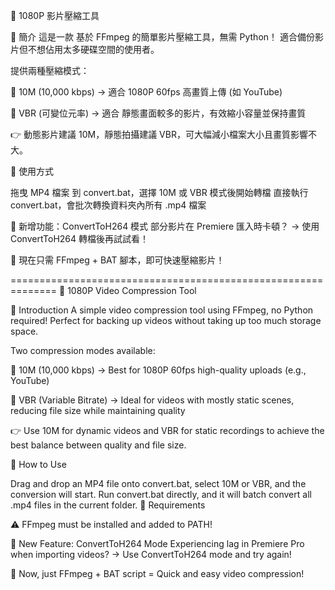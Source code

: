 🎥 1080P 影片壓縮工具

📌 簡介
這是一款 基於 FFmpeg 的簡單影片壓縮工具，無需 Python！
適合備份影片但不想佔用太多硬碟空間的使用者。

提供兩種壓縮模式：

🔹 10M (10,000 kbps) → 適合 1080P 60fps 高畫質上傳 (如 YouTube)

🔹 VBR (可變位元率) → 適合 靜態畫面較多的影片，有效縮小容量並保持畫質

👉 動態影片建議 10M，靜態拍攝建議 VBR，可大幅減小檔案大小且畫質影響不大。

📌 使用方式

拖曳 MP4 檔案 到 convert.bat，選擇 10M 或 VBR 模式後開始轉檔
直接執行 convert.bat，會批次轉換資料夾內所有 .mp4 檔案

📌 新增功能：ConvertToH264 模式
部分影片在 Premiere 匯入時卡頓？
→ 使用 ConvertToH264 轉檔後再試試看！

🚀 現在只需 FFmpeg + BAT 腳本，即可快速壓縮影片！

==============================================================
🎥 1080P Video Compression Tool

📌 Introduction
A simple video compression tool using FFmpeg, no Python required!
Perfect for backing up videos without taking up too much storage space.

Two compression modes available:

🔹 10M (10,000 kbps) → Best for 1080P 60fps high-quality uploads (e.g., YouTube)

🔹 VBR (Variable Bitrate) → Ideal for videos with mostly static scenes, reducing file size while maintaining quality

👉 Use 10M for dynamic videos and VBR for static recordings to achieve the best balance between quality and file size.

📌 How to Use

Drag and drop an MP4 file onto convert.bat, select 10M or VBR, and the conversion will start.
Run convert.bat directly, and it will batch convert all .mp4 files in the current folder.
📌 Requirements

⚠️ FFmpeg must be installed and added to PATH!

📌 New Feature: ConvertToH264 Mode
Experiencing lag in Premiere Pro when importing videos?
→ Use ConvertToH264 mode and try again!

🚀 Now, just FFmpeg + BAT script = Quick and easy video compression!
